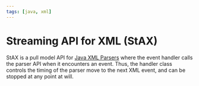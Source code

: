 ```yaml
---
tags: [java, xml]
---
```


# Streaming API for XML (StAX)

StAX is a pull model API for [Java XML Parsers](202312062111.md) where the event
handler calls the parser API when it encounters an event. Thus, the handler
class controls the timing of the parser move to the next XML event, and can be
stopped at any point at will.
